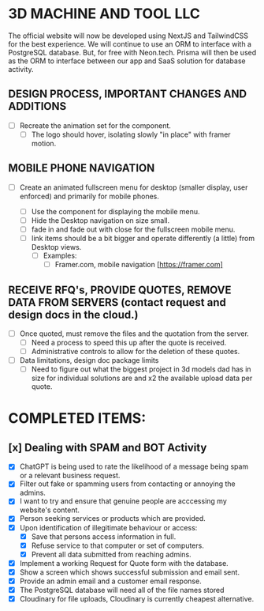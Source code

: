 # 3D MACHINE AND TOOL LLC

The official website will now be developed using NextJS and TailwindCSS for the best experience.
We will continue to use an ORM to interface with a PostgreSQL database. But, for free with Neon.tech.
Prisma will then be used as the ORM to interface between our app and SaaS solution for database activity.

## DESIGN PROCESS, IMPORTANT CHANGES AND ADDITIONS

- [ ] Recreate the animation set for the <Hero/> component.
  - [ ] The logo should hover, isolating slowly "in place" with framer motion.

## MOBILE PHONE NAVIGATION

- [ ] Create an animated fullscreen menu for desktop (smaller display, user enforced) and primarily for mobile phones.

  - [ ] Use the <MobileMenu/> component for displaying the mobile menu.
  - [ ] Hide the Desktop navigation on size small.
  - [ ] fade in and fade out with close for the fullscreen mobile menu.
  - [ ] link items should be a bit bigger and operate differently (a little) from Desktop views.
    - [ ] Examples:
      - [ ] Framer.com, mobile navigation [https://framer.com]

## RECEIVE RFQ's, PROVIDE QUOTES, REMOVE DATA FROM SERVERS (contact request and design docs in the cloud.)

  - [ ] Once quoted, must remove the files and the quotation from the server.
    - [ ] Need a process to speed this up after the quote is received.
    - [ ] Administrative controls to allow for the deletion of these quotes.
- [ ] Data limitations, design doc package limits
  - [ ] Need to figure out what the biggest project in 3d models dad has in size for individual solutions are and x2 the available upload data per quote.

# COMPLETED ITEMS:

## [x] Dealing with SPAM and BOT Activity
  - [x] ChatGPT is being used to rate the likelihood of a message being spam or a relevant business request.
  - [x] Filter out fake or spamming users from contacting or annoying the admins.
  - [x] I want to try and ensure that genuine people are acccessing my website's content.
  - [x] Person seeking services or products which are provided.
  - [x] Upon identification of illegitimate behaviour or access:
      - [x] Save that persons access information in full.
      - [x] Refuse service to that computer or set of computers.
      - [x] Prevent all data submitted from reaching admins.
  - [x] Implement a working Request for Quote form with the database.
  - [x] Show a screen which shows successful submission and email sent.
  - [x] Provide an admin email and a customer email response.
  - [x] The PostgreSQL database will need all of the file names stored
  - [x] Cloudinary for file uploads, Cloudinary is currently cheapest alternative.

